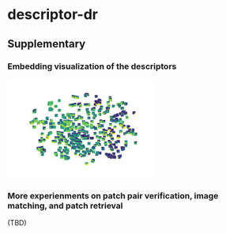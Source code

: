 # descriptor-dr

## Supplementary

### Embedding visualization of the descriptors

<img src="pics/SIFT_512.svg" width="300">



### More experienments on patch pair verification, image matching, and patch retrieval
(TBD)

